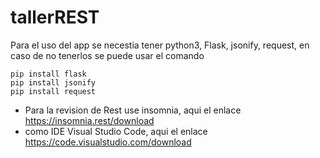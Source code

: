 # tallerREST

Para el uso del app se necestia tener python3, Flask, jsonify, request, en caso de no tenerlos se puede usar el comando
```
pip install flask
pip install jsonify
pip install request
```

- Para la revision de Rest use insomnia, aqui el enlace https://insomnia.rest/download
- como IDE Visual Studio Code, aqui el enlace https://code.visualstudio.com/download
